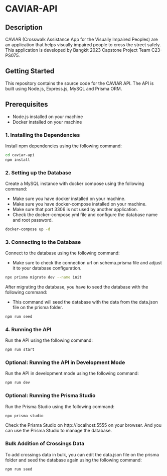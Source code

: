 # CAVIAR-API

## Description

CAVIAR (Crosswalk Assistance App for the Visually Impaired Peoples) are an application that helps visually impaired people to cross the street safely. This application is developed by Bangkit 2023 Capstone Project Team C23-PS075.

## Getting Started

This repository contains the source code for the CAVIAR API. The API is built using Node.js, Express.js, MySQL and Prisma ORM.

## Prerequisites

- Node.js installed on your machine
- Docker installed on your machine

### 1. Installing the Dependencies

Install npm dependencies using the following command:

```bash
cd caviar-api
npm install
```

### 2. Setting up the Database

Create a MySQL instance with docker compose using the following command:

- Make sure you have docker installed on your machine.
- Make sure you have docker-compose installed on your machine.
- Make sure that port 3306 is not used by another application.
- Check the docker-compose.yml file and configure the database name and root password.

```bash
docker-compose up -d
```

### 3. Connecting to the Database

Connect to the database using the following command:

- Make sure to check the connection url on schema.prisma file and adjust it to your database configuration.

```bash
npx prisma migrate dev --name init
```

After migrating the database, you have to seed the database with the following command:

- This command will seed the database with the data from the data.json file on the prisma folder.

```bash
npm run seed
```

### 4. Running the API

Run the API using the following command:

```bash
npm run start
```

### Optional: Running the API in Development Mode

Run the API in development mode using the following command:

```bash
npm run dev
```

### Optional: Running the Prisma Studio

Run the Prisma Studio using the following command:

```bash
npx prisma studio
```

Check the Prisma Studio on http://localhost:5555 on your browser. And you can use the Prisma Studio to manage the database.

### Bulk Addition of Crossings Data

To add crossings data in bulk, you can edit the data.json file on the prisma folder and seed the database again using the following command:

```bash
npm run seed
```
